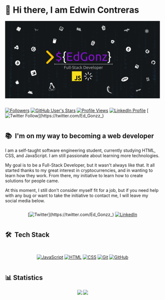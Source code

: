 # 👋 Hi there, I am Edwin Contreras

![Banner](https://github.com/EdGonzz/EdGonzz/blob/main/assets/banner-profile.png)

<div style="display: flex; justify-content: center; align-items: flex-end; column-gap: 3px">

[![Followers](https://img.shields.io/github/followers/EdGonzz?label=Follow&logo=github&style=flat&color=blueviolet)]()
[![GitHub User's Stars](https://img.shields.io/github/stars/EdGonzz?label=%E2%AD%90GitHub%20Stars&style=flat&logo=github&color=blueviolet)]()
[![Profile Views](https://komarev.com/ghpvc/?username=EdGonzz&style=flat&color=blueviolet&label=Profile_Views)]()
[![LinkedIn Profile](https://img.shields.io/badge/LinkedIn-edwin-jose-contreras-gonzalez-1bb516247?style=flat&logo=linkedin&logoColor=white&color=blueviolet)](https://www.linkedin.com/in/edwin-contreras-1bb516247/)
[![Twitter Follow](https://img.shields.io/badge/Follow_Me-Ed_Gonzz_?style=flat&logo=x&color=blueviolet&label=@Ed_Gonzz_)](https://twitter.com/Ed_Gonzz_)

</div>

<h2>📚 &nbsp;I'm on my way to becoming a web developer</h2>

I am a self-taught software engineering student, currently studying HTML, CSS, and JavaScript. I am still passionate about learning more technologies.

My goal is to be a Full-Stack Developer, but it wasn't always like that. It all started thanks to my great interest in cryptocurrencies, and in wanting to learn how they work. From there, my initiative to learn how to create solutions for people came.

At this moment, I still don't consider myself fit for a job, but if you need help with any bug or want to take the initiative to contact me, I will leave my social media below.

<div style="display: flex; justify-content: center; align-items: flex-end; column-gap: 3px">
  
[![Twitter](https://img.shields.io/badge/Twitter-1DA1F2?style=for-the-badge&logo=twitter&logoColor=white&labelColor=101010&label=@Ed_Gonzz_)](https://twitter.com/Ed_Gonzz_)
[![LinkedIn](https://img.shields.io/badge/linkedin-%230077B5.svg?&style=for-the-badge&logo=linkedin&logoColor=white&label=Edwin_Contreras&labelColor=black)](https://www.linkedin.com/in/edwin-contreras-1bb516247/)

</div>

<h2> 🛠 &nbsp;Tech Stack</h2>

<div style="display: flex; justify-content: center; align-items: flex-end; column-gap: 3px; margin-top: 30px">
  
[![JavaScript](https://img.shields.io/badge/JavaScript-F7DF1E?style=for-the-badge&logo=javascript&logoColor=white&labelColor=101010)]()
[![HTML](https://img.shields.io/badge/html5%20-%23e34f26.svg?&style=for-the-badge&logo=html5&logoColor=white&labelColor=black)]()
[![CSS](https://img.shields.io/badge/css3%20-%231572B6.svg?&style=for-the-badge&logo=css3&logoColor=white&labelColor=black)]()
[![Git](https://img.shields.io/badge/git%20-%23F05133.svg?&style=for-the-badge&logo=git&logoColor=white&labelColor=black)]()
[![GitHub](https://img.shields.io/badge/github%20-%23000.svg?&style=for-the-badge&logo=github&logoColor=white&labelColor=black&color=gray)]()

</div>

<h2>📊&nbsp;Statistics</h2>
<div style="display: flex; justify-content: center; align-items: flex-end; column-gap: 3px;">
<a href="https://github.com/EdGonzz">
  <img height=200 align="center" src="https://github-readme-stats.vercel.app/api?username=EdGonzz&show_icons=true&theme=dracula" />
</a>

<a href="https://github.com/EdGonzz">
  <img height=200 align="center" src="https://github-readme-stats.vercel.app/api/top-langs/?username=EdGonzz&langs_count=8&layout=donut" />
</a>
</div>
